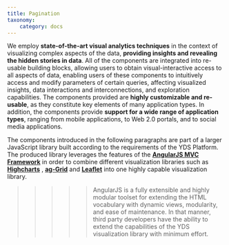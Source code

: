```yaml
---
title: Pagination
taxonomy:
    category: docs
---
```



We employ **state-of-the-art visual analytics techniques** in the context of visualizing complex aspects of the data, **providing insights and revealing the hidden stories in data**. All of the components are integrated into re-usable building blocks, allowing users to obtain visual-interactive access to all aspects of data, enabling users of these components to intuitively access and modify parameters of certain queries, affecting visualized insights, data interactions and interconnections, and exploration capabilities. The components provided are **highly customizable and re-usable**, as they constitute key elements of many application types. In addition, the components provide **support for a wide range of application types**, ranging from mobile applications, to Web 2.0 portals, and to social media applications.

The components introduced in the following paragraphs are part of a larger JavaScript library built according to the requirements of the YDS Platform. The produced library leverages the features of the **[AngularJS MVC Framework](https://angularjs.org/ "Visit AngularJS MVC Framework!")**  in order to combine different visualization libraries such as **[Highcharts](http://www.highcharts.com/ "Visit Highcharts!")** , **[ag-Grid](http://www.ag-grid.com/ "Visit ag-Grid!")** and **[Leaflet](http://leafletjs.com/ "Visit Leaflet!")** into one highly capable visualization library.

>>>>> AngularJS is a fully extensible and highly modular toolset for extending the HTML vocabulary with dynamic views, modularity, and ease of maintenance. In that manner, third party developers have the ability to extend the capabilities of the YDS visualization library with minimum effort.